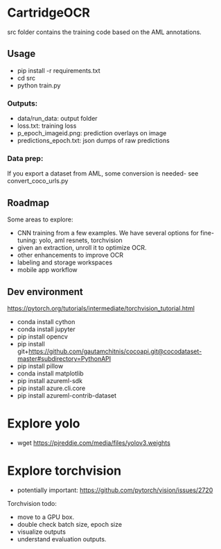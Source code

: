 # CartridgeOCR

src folder contains the training code based on the AML annotations.

## Usage

- pip install -r requirements.txt
- cd src
- python train.py

### Outputs:
- data/run_data: output folder
- loss.txt: training loss
- p_epoch_imageid.png: prediction overlays on image
- predictions_epoch.txt: json dumps of raw predictions

### Data prep:
If you export a dataset from AML, some conversion is needed- see convert_coco_urls.py


## Roadmap

Some areas to explore:
- CNN training from a few examples.  We have several options for fine-tuning: yolo, aml resnets, torchvision
- given an extraction, unroll it to optimize OCR.
- other enhancements to improve OCR
- labeling and storage workspaces
- mobile app workflow

## Dev environment
https://pytorch.org/tutorials/intermediate/torchvision_tutorial.html

- conda install cython
- conda install jupyter
- pip install opencv
- pip install git+https://github.com/gautamchitnis/cocoapi.git@cocodataset-master#subdirectory=PythonAPI
- pip install pillow
- conda install matplotlib
- pip install azureml-sdk
- pip install azure.cli.core
- pip install azureml-contrib-dataset

# Explore yolo
- wget https://pjreddie.com/media/files/yolov3.weights



# Explore torchvision

- potentially important: https://github.com/pytorch/vision/issues/2720

Torchvision todo:
- move to a GPU box.
- double check batch size, epoch size
- visualize outputs
- understand evaluation outputs.